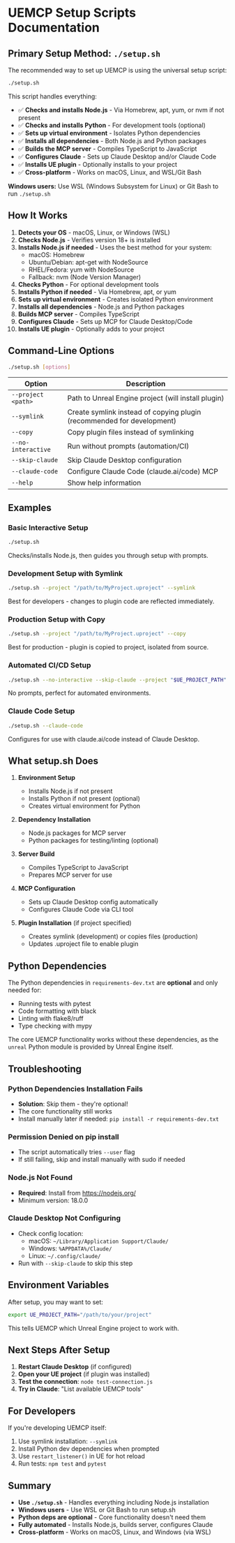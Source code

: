 # UEMCP Setup Scripts Documentation

## Primary Setup Method: `./setup.sh`

The recommended way to set up UEMCP is using the universal setup script:

```bash
./setup.sh
```

This script handles everything:
- ✅ **Checks and installs Node.js** - Via Homebrew, apt, yum, or nvm if not present
- ✅ **Checks and installs Python** - For development tools (optional)
- ✅ **Sets up virtual environment** - Isolates Python dependencies
- ✅ **Installs all dependencies** - Both Node.js and Python packages
- ✅ **Builds the MCP server** - Compiles TypeScript to JavaScript
- ✅ **Configures Claude** - Sets up Claude Desktop and/or Claude Code
- ✅ **Installs UE plugin** - Optionally installs to your project
- ✅ **Cross-platform** - Works on macOS, Linux, and WSL/Git Bash

**Windows users:** Use WSL (Windows Subsystem for Linux) or Git Bash to run `./setup.sh`

## How It Works

1. **Detects your OS** - macOS, Linux, or Windows (WSL)
2. **Checks Node.js** - Verifies version 18+ is installed
3. **Installs Node.js if needed** - Uses the best method for your system:
   - macOS: Homebrew
   - Ubuntu/Debian: apt-get with NodeSource
   - RHEL/Fedora: yum with NodeSource
   - Fallback: nvm (Node Version Manager)
4. **Checks Python** - For optional development tools
5. **Installs Python if needed** - Via Homebrew, apt, or yum
6. **Sets up virtual environment** - Creates isolated Python environment
7. **Installs all dependencies** - Node.js and Python packages
8. **Builds MCP server** - Compiles TypeScript
9. **Configures Claude** - Sets up MCP for Claude Desktop/Code
10. **Installs UE plugin** - Optionally adds to your project

## Command-Line Options

```bash
./setup.sh [options]
```

| Option | Description |
|--------|-------------|
| `--project <path>` | Path to Unreal Engine project (will install plugin) |
| `--symlink` | Create symlink instead of copying plugin (recommended for development) |
| `--copy` | Copy plugin files instead of symlinking |
| `--no-interactive` | Run without prompts (automation/CI) |
| `--skip-claude` | Skip Claude Desktop configuration |
| `--claude-code` | Configure Claude Code (claude.ai/code) MCP |
| `--help` | Show help information |

## Examples

### Basic Interactive Setup
```bash
./setup.sh
```
Checks/installs Node.js, then guides you through setup with prompts.

### Development Setup with Symlink
```bash
./setup.sh --project "/path/to/MyProject.uproject" --symlink
```
Best for developers - changes to plugin code are reflected immediately.

### Production Setup with Copy
```bash
./setup.sh --project "/path/to/MyProject.uproject" --copy
```
Best for production - plugin is copied to project, isolated from source.

### Automated CI/CD Setup
```bash
./setup.sh --no-interactive --skip-claude --project "$UE_PROJECT_PATH"
```
No prompts, perfect for automated environments.

### Claude Code Setup
```bash
./setup.sh --claude-code
```
Configures for use with claude.ai/code instead of Claude Desktop.


## What setup.sh Does

1. **Environment Setup**
   - Installs Node.js if not present
   - Installs Python if not present (optional)
   - Creates virtual environment for Python

2. **Dependency Installation**
   - Node.js packages for MCP server
   - Python packages for testing/linting (optional)

3. **Server Build**
   - Compiles TypeScript to JavaScript
   - Prepares MCP server for use

4. **MCP Configuration**
   - Sets up Claude Desktop config automatically
   - Configures Claude Code via CLI tool

5. **Plugin Installation** (if project specified)
   - Creates symlink (development) or copies files (production)
   - Updates .uproject file to enable plugin

## Python Dependencies

The Python dependencies in `requirements-dev.txt` are **optional** and only needed for:
- Running tests with pytest
- Code formatting with black
- Linting with flake8/ruff
- Type checking with mypy

The core UEMCP functionality works without these dependencies, as the `unreal` Python module is provided by Unreal Engine itself.

## Troubleshooting

### Python Dependencies Installation Fails
- **Solution**: Skip them - they're optional!
- The core functionality still works
- Install manually later if needed: `pip install -r requirements-dev.txt`

### Permission Denied on pip install
- The script automatically tries `--user` flag
- If still failing, skip and install manually with sudo if needed

### Node.js Not Found
- **Required**: Install from https://nodejs.org/
- Minimum version: 18.0.0

### Claude Desktop Not Configuring
- Check config location:
  - macOS: `~/Library/Application Support/Claude/`
  - Windows: `%APPDATA%/Claude/`
  - Linux: `~/.config/claude/`
- Run with `--skip-claude` to skip this step

## Environment Variables

After setup, you may want to set:

```bash
export UE_PROJECT_PATH="/path/to/your/project"
```

This tells UEMCP which Unreal Engine project to work with.

## Next Steps After Setup

1. **Restart Claude Desktop** (if configured)
2. **Open your UE project** (if plugin was installed)
3. **Test the connection**: `node test-connection.js`
4. **Try in Claude**: "List available UEMCP tools"

## For Developers

If you're developing UEMCP itself:

1. Use symlink installation: `--symlink`
2. Install Python dev dependencies when prompted
3. Use `restart_listener()` in UE for hot reload
4. Run tests: `npm test` and `pytest`

## Summary

- **Use `./setup.sh`** - Handles everything including Node.js installation
- **Windows users** - Use WSL or Git Bash to run setup.sh
- **Python deps are optional** - Core functionality doesn't need them
- **Fully automated** - Installs Node.js, builds server, configures Claude
- **Cross-platform** - Works on macOS, Linux, and Windows (via WSL)